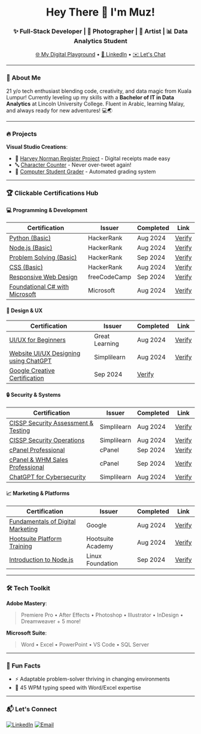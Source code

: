 <h1 align="center">Hey There 👋 I'm Muz!</h1>
<h3 align="center">✨ Full-Stack Developer | 📸 Photographer | 🎨 Artist | 📊 Data Analytics Student</h3>

<p align="center">
  <a href="https://mdigitalages.shop">🌐 My Digital Playground</a> •
  <a href="https://linkedin.com/in/muzamilsabri">💼 LinkedIn</a> •
  <a href="mailto:admin@mdigitalages.shop">✉️ Let's Chat</a>
</p>

---

### 🚀 About Me
21 y/o tech enthusiast blending code, creativity, and data magic from Kuala Lumpur! Currently leveling up my skills with a **Bachelor of IT in Data Analytics** at Lincoln University College. Fluent in Arabic, learning Malay, and always ready for new adventures! 💻🌏

---

### 🔥 Projects
**Visual Studio Creations**:
- 🧾 [Harvey Norman Register Project](https://mdigitalages.shop/harvey-norman-receipt) - Digital receipts made easy
- 🔤 [Character Counter](https://mdigitalages.shop/character-counter) - Never over-tweet again!
- 📝 [Computer Student Grader](https://mdigitalages.shop/computer-grading) - Automated grading system

---

### 🏆 Clickable Certifications Hub

#### 💻 Programming & Development
| Certification | Issuer | Completed | Link |
|--------------|--------|-----------|------|
| [Python (Basic)](https://www.hackerrank.com/certificates) | HackerRank | Aug 2024 | [Verify](https://www.hackerrank.com/certificates) |
| [Node.js (Basic)](https://www.hackerrank.com/certificates) | HackerRank | Aug 2024 | [Verify](https://www.hackerrank.com/certificates) |
| [Problem Solving (Basic)](https://www.hackerrank.com/certificates) | HackerRank | Sep 2024 | [Verify](https://www.hackerrank.com/certificates) |
| [CSS (Basic)](https://www.hackerrank.com/certificates) | HackerRank | Aug 2024 | [Verify](https://www.hackerrank.com/certificates) |
| [Responsive Web Design](https://www.freecodecamp.org/certification) | freeCodeCamp | Sep 2024 | [Verify](https://www.freecodecamp.org/certification) |
| [Foundational C# with Microsoft](https://learn.microsoft.com/en-us/certifications/) | Microsoft | Aug 2024 | [Verify](https://learn.microsoft.com/en-us/certifications/) |

#### 🎨 Design & UX
| Certification | Issuer | Completed | Link |
|--------------|--------|-----------|------|
| [UI/UX for Beginners](https://www.mygreatlearning.com) | Great Learning | Aug 2024 | [Verify](https://www.mygreatlearning.com) |
| [Website UI/UX Designing using ChatGPT](https://www.simplilearn.com/) | Simplilearn | Aug 2024 | [Verify](https://www.simplilearn.com/) |
| [Google Creative Certification](https://skillshop.exceedlms.com) | Sep 2024 | [Verify](https://skillshop.exceedlms.com) |

#### 🔒 Security & Systems
| Certification | Issuer | Completed | Link |
|--------------|--------|-----------|------|
| [CISSP Security Assessment & Testing](https://www.simplilearn.com/) | Simplilearn | Aug 2024 | [Verify](https://www.simplilearn.com/) |
| [CISSP Security Operations](https://www.simplilearn.com/) | Simplilearn | Aug 2024 | [Verify](https://www.simplilearn.com/) |
| [cPanel Professional](https://training.cpanel.com/) | cPanel | Sep 2024 | [Verify](https://training.cpanel.com/) |
| [cPanel & WHM Sales Professional](https://training.cpanel.com/) | cPanel | Sep 2024 | [Verify](https://training.cpanel.com/) |
| [ChatGPT for Cybersecurity](https://www.simplilearn.com/) | Simplilearn | Aug 2024 | [Verify](https://www.simplilearn.com/) |

#### 📈 Marketing & Platforms
| Certification | Issuer | Completed | Link |
|--------------|--------|-----------|------|
| [Fundamentals of Digital Marketing](https://learndigital.withgoogle.com) | Google | Aug 2024 | [Verify](https://learndigital.withgoogle.com) |
| [Hootsuite Platform Training](https://education.hootsuite.com) | Hootsuite Academy | Aug 2024 | [Verify](https://education.hootsuite.com) |
| [Introduction to Node.js](https://training.linuxfoundation.org) | Linux Foundation | Sep 2024 | [Verify](https://training.linuxfoundation.org) |

---

### 🛠️ Tech Toolkit
**Adobe Mastery**:
> Premiere Pro • After Effects • Photoshop • Illustrator • InDesign • Dreamweaver + 5 more!

**Microsoft Suite**:
> Word • Excel • PowerPoint • VS Code • SQL Server

---

### 🌟 Fun Facts
- ⚡ Adaptable problem-solver thriving in changing environments
- 📝 45 WPM typing speed with Word/Excel expertise

---

### 📬 Let's Connect
[![LinkedIn](https://img.shields.io/badge/LinkedIn-Muzamil_Sabri-blue?style=flat&logo=linkedin)](https://www.linkedin.com/in/muzamilsabri/)
[![Email](https://img.shields.io/badge/Email-admin@mdigitalages.shop-red?style=flat&logo=gmail)](mailto:admin@mdigitalages.shop)
